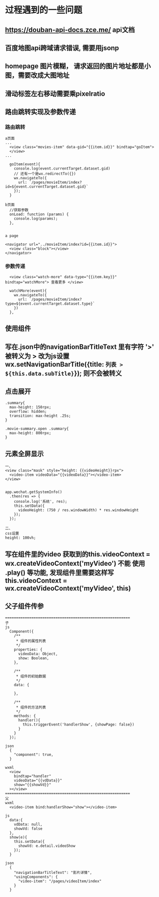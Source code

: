 # 过程遇到的一些问题
## https://douban-api-docs.zce.me/ api文档
## 百度地图api跨域请求错误, 需要用jsonp
## homepage 图片模糊， 请求返回的图片地址都是小图，需要改成大图地址
## 滑动标签左右移动需要乘pixelratio
## 路由跳转实现及参数传递
### 路由跳转
```
a页面
...
  <view class="movies-item" data-gid="{{item.id}}" bindtap="goItem">
  </view>
...

  goItem(event){
    console.log(event.currentTarget.dataset.gid)
    // 还有一个是wx.redirectTo({})
    wx.navigateTo({
      url: `/pages/movieItem/index?id=${event.currentTarget.dataset.gid}`
    });
  }

b页面
  //获取参数
  onLoad: function (params) {
    console.log(params);
  },


a page

<navigator url="../movieItem/index?id={{item.id}}">
  <view class="block"></view>  
</navigator>

```

### 参数传递
```
  <view class="watch-more" data-type="{{item.key}}" bindtap="watchMore"> 查看更多 </view>

  watchMore(event){
    wx.navigateTo({
      url: `/pages/movieItem/index?type=${event.currentTarget.dataset.type}`
    })
  },
```

## 使用组件

## 写在.json中的navigationBarTitleText 里有字符 '>' 被转义为 &gt; 改为js设置 wx.setNavigationBarTitle({title: `列表 > ${this.data.subTitle}`}); 则不会被转义

## 点击展开
```
.summary{
  max-height: 150rpx;
  overflow: hidden;
  transition: max-height .25s;
}

.movie-summary.open .summary{
  max-height: 800rpx;
}
```

## 元素全屏显示
```
一、
<view class="mask" style="height: {{videoHeight}}rpx">
  <video-item videoData="{{videoData}}"></video-item>
</view>


app.wechat.getSystemInfo()
  .then(res => {
    console.log('系统', res);
    this.setData({
      videoHeight: (750 / res.windowWidth) * res.windowHeight
    });
  });

二、
css设置
height: 100vh;

```

## 写在组件里的video 获取到的this.videoContext = wx.createVideoContext('myVideo') 不能 使用 .play() 等功能, 发现组件里需要这样写this.videoContext = wx.createVideoContext('myVideo', this)

## 父子组件传参
```
=========================================================
子
js
  Component({
    /**
     * 组件的属性列表
     */
    properties: {
      videoData: Object,
      show: Boolean,
    },

    /**
     * 组件的初始数据
     */
    data: {

    },

    /**
     * 组件的方法列表
     */
    methods: {
      handler(){
        this.triggerEvent('handlerShow', {showPage: false})
      }
    }
  });

json
  {
    "component": true,
  }

wxml
  <view 
    bindtap="handler" 
    videoData="{{vdData}}"
    show="{{showVd}}"
  ></view>
=========================================================
父
wxml
  <video-item bind:handlerShow="show"></video-item>

js
  data:{
    vdData: null,
    showVd: false
  },
  show(e){
    this.setData({
      showVd: e.detail.videoShow
    });
  }

json
  {
    "navigationBarTitleText": "影片详情",
    "usingComponents": {
      "video-item": "/pages/videoItem/index"
    }
  }
```

